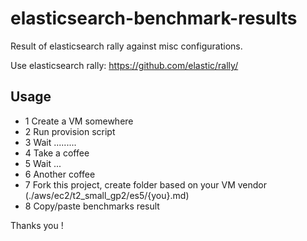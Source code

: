 # elasticsearch-benchmark-results
Result of elasticsearch rally against misc configurations.

Use elasticsearch rally: https://github.com/elastic/rally/

## Usage

- 1 Create a VM somewhere
- 2 Run provision script
- 3 Wait .........
- 4 Take a coffee
- 5 Wait ...
- 6 Another coffee
- 7 Fork this project, create folder based on your VM vendor (./aws/ec2/t2_small_gp2/es5/{you}.md)
- 8 Copy/paste benchmarks result

Thanks you !
